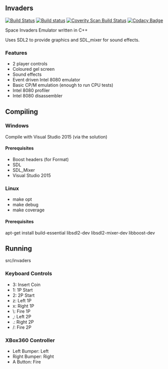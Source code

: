 ## Invaders

[![Build Status](https://travis-ci.org/MoleskiCoder/invaders.svg?branch=master)](https://travis-ci.org/MoleskiCoder/invaders)
[![Build status](https://ci.appveyor.com/api/projects/status/wx83pdh9b3hug6hp?svg=true)](https://ci.appveyor.com/project/MoleskiCoder/invaders)
[![Coverity Scan Build Status](https://scan.coverity.com/projects/12171/badge.svg)](https://scan.coverity.com/projects/moleskicoder-invaders)
[![Codacy Badge](https://api.codacy.com/project/badge/Grade/b40b739726bd410186f700546b40e604)](https://www.codacy.com/app/MoleskiCoder/invaders?utm_source=github.com&amp;utm_medium=referral&amp;utm_content=MoleskiCoder/invaders&amp;utm_campaign=Badge_Grade)

Space Invaders Emulator written in C++

Uses SDL2 to provide graphics and SDL_mixer for sound effects.

### Features

* 2 player controls
* Coloured gel screen
* Sound effects
* Event driven Intel 8080 emulator
* Basic CP/M emulation (enough to run CPU tests)
* Intel 8080 profiler
* Intel 8080 disassembler

## Compiling

### Windows

Compile with Visual Studio 2015 (via the solution)

#### Prerequisites

* Boost headers (for Format)
* SDL
* SDL_Mixer
* Visual Studio 2015

### Linux

* make opt
* make debug
* make coverage

#### Prerequisites

apt-get install build-essential libsdl2-dev libsdl2-mixer-dev libboost-dev

## Running

src/invaders

### Keyboard Controls

* 3: Insert Coin
* 1: 1P Start
* 2: 2P Start
* z: Left 1P
* x: Right 1P
* \\: Fire 1P
* ,: Left 2P
* .: Right 2P
* /: Fire 2P

### XBox360 Controller

* Left Bumper: Left
* Right Bumper: Right
* A Button: Fire

